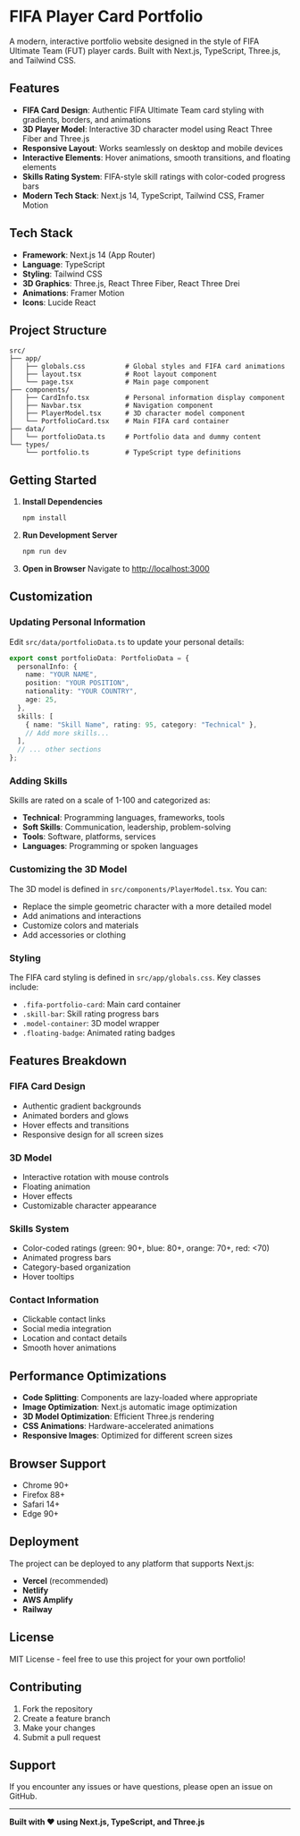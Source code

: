 # FIFA Player Card Portfolio

A modern, interactive portfolio website designed in the style of FIFA Ultimate Team (FUT) player cards. Built with Next.js, TypeScript, Three.js, and Tailwind CSS.

## Features

- **FIFA Card Design**: Authentic FIFA Ultimate Team card styling with gradients, borders, and animations
- **3D Player Model**: Interactive 3D character model using React Three Fiber and Three.js
- **Responsive Layout**: Works seamlessly on desktop and mobile devices
- **Interactive Elements**: Hover animations, smooth transitions, and floating elements
- **Skills Rating System**: FIFA-style skill ratings with color-coded progress bars
- **Modern Tech Stack**: Next.js 14, TypeScript, Tailwind CSS, Framer Motion

## Tech Stack

- **Framework**: Next.js 14 (App Router)
- **Language**: TypeScript
- **Styling**: Tailwind CSS
- **3D Graphics**: Three.js, React Three Fiber, React Three Drei
- **Animations**: Framer Motion
- **Icons**: Lucide React

## Project Structure

```
src/
├── app/
│   ├── globals.css          # Global styles and FIFA card animations
│   ├── layout.tsx           # Root layout component
│   └── page.tsx             # Main page component
├── components/
│   ├── CardInfo.tsx         # Personal information display component
│   ├── Navbar.tsx           # Navigation component
│   ├── PlayerModel.tsx      # 3D character model component
│   └── PortfolioCard.tsx    # Main FIFA card container
├── data/
│   └── portfolioData.ts     # Portfolio data and dummy content
└── types/
    └── portfolio.ts         # TypeScript type definitions
```

## Getting Started

1. **Install Dependencies**
   ```bash
   npm install
   ```

2. **Run Development Server**
   ```bash
   npm run dev
   ```

3. **Open in Browser**
   Navigate to [http://localhost:3000](http://localhost:3000)

## Customization

### Updating Personal Information

Edit `src/data/portfolioData.ts` to update your personal details:

```typescript
export const portfolioData: PortfolioData = {
  personalInfo: {
    name: "YOUR NAME",
    position: "YOUR POSITION",
    nationality: "YOUR COUNTRY",
    age: 25,
  },
  skills: [
    { name: "Skill Name", rating: 95, category: "Technical" },
    // Add more skills...
  ],
  // ... other sections
};
```

### Adding Skills

Skills are rated on a scale of 1-100 and categorized as:
- **Technical**: Programming languages, frameworks, tools
- **Soft Skills**: Communication, leadership, problem-solving
- **Tools**: Software, platforms, services
- **Languages**: Programming or spoken languages

### Customizing the 3D Model

The 3D model is defined in `src/components/PlayerModel.tsx`. You can:
- Replace the simple geometric character with a more detailed model
- Add animations and interactions
- Customize colors and materials
- Add accessories or clothing

### Styling

The FIFA card styling is defined in `src/app/globals.css`. Key classes include:
- `.fifa-portfolio-card`: Main card container
- `.skill-bar`: Skill rating progress bars
- `.model-container`: 3D model wrapper
- `.floating-badge`: Animated rating badges

## Features Breakdown

### FIFA Card Design
- Authentic gradient backgrounds
- Animated borders and glows
- Hover effects and transitions
- Responsive design for all screen sizes

### 3D Model
- Interactive rotation with mouse controls
- Floating animation
- Hover effects
- Customizable character appearance

### Skills System
- Color-coded ratings (green: 90+, blue: 80+, orange: 70+, red: <70)
- Animated progress bars
- Category-based organization
- Hover tooltips

### Contact Information
- Clickable contact links
- Social media integration
- Location and contact details
- Smooth hover animations

## Performance Optimizations

- **Code Splitting**: Components are lazy-loaded where appropriate
- **Image Optimization**: Next.js automatic image optimization
- **3D Model Optimization**: Efficient Three.js rendering
- **CSS Animations**: Hardware-accelerated animations
- **Responsive Images**: Optimized for different screen sizes

## Browser Support

- Chrome 90+
- Firefox 88+
- Safari 14+
- Edge 90+

## Deployment

The project can be deployed to any platform that supports Next.js:

- **Vercel** (recommended)
- **Netlify**
- **AWS Amplify**
- **Railway**

## License

MIT License - feel free to use this project for your own portfolio!

## Contributing

1. Fork the repository
2. Create a feature branch
3. Make your changes
4. Submit a pull request

## Support

If you encounter any issues or have questions, please open an issue on GitHub.

---

**Built with ❤️ using Next.js, TypeScript, and Three.js**